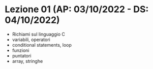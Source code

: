 # Lezione 01 (AP: 03/10/2022 - DS: 04/10/2022)

- Richiami sul linguaggio C
- variabili, operatori
- conditional statements, loop
- funzioni
- puntatori
- array, stringhe
